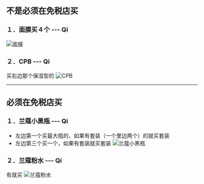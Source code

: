 ## 不是必须在免税店买
### １．面膜买４个 --- Qi
![面膜](http://upload-images.jianshu.io/upload_images/1746191-883c967f75a19a5d.jpg)

### ２．CPB --- Qi
买右边那个保湿型的
![CPB](http://upload-images.jianshu.io/upload_images/1746191-322e3c9bc49e467f.jpg)

---

## 必须在免税店买
### １．兰蔻小黑瓶 --- Qi
* 左边第一个买最大瓶的，如果有套装（一个里边两个）的就买套装
* 左边第三个买一个，如果有套装就买套装
![兰蔻小黑瓶](http://upload-images.jianshu.io/upload_images/1746191-f09d9333eb2cc195.jpg)

### ２．兰蔻粉水 --- Qi
有就买
![兰蔻粉水](http://upload-images.jianshu.io/upload_images/1746191-c9f840ae4ad3226e.jpg)

